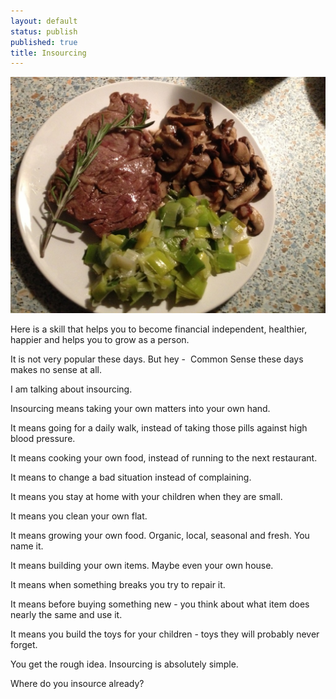 ```yaml
---
layout: default
status: publish
published: true
title: Insourcing
---
```


![](/assets/images/2016/01/9477-1024x768.jpg)

Here is a skill that helps you to become financial independent, healthier, happier and helps you to grow as a person.

It is not very popular these days. But hey -  Common Sense these days makes no sense at all.

I am talking about insourcing.

Insourcing means taking your own matters into your own hand.

It means going for a daily walk, instead of taking those pills against high blood pressure.

It means cooking your own food, instead of running to the next restaurant.

It means to change a bad situation instead of complaining.

It means you stay at home with your children when they are small.

It means you clean your own flat.

It means growing your own food. Organic, local, seasonal and fresh. You name it.

It means building your own items. Maybe even your own house.

It means when something breaks you try to repair it.

It means before buying something new - you think about what item does nearly the same and use it.

It means you build the toys for your children - toys they will probably never forget.

You get the rough idea. Insourcing is absolutely simple.

Where do you insource already?